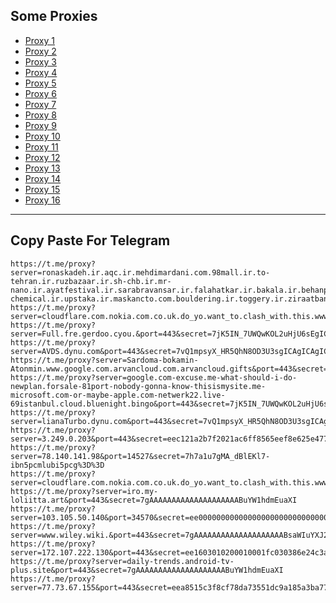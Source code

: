Some Proxies
---
- [Proxy 1](https://t.me/proxy?server=ronaskadeh.ir.aqc.ir.mehdimardani.com.98mall.ir.to-tehran.ir.ruzbazaar.ir.sh-chb.ir.mr-nano.ir.ayatfestival.ir.sarabravansar.ir.falahatkar.ir.bakala.ir.behanpolymer.ir.mtes-chemical.ir.upstaka.ir.maskancto.com.bouldering.ir.toggery.ir.ziraatbankasi.pics.&port=443&secret=eeda411655b684fe87abf58ec2235e28167765622e62616c652e6972)
- [Proxy 2](https://t.me/proxy?server=cloudflare.com.nokia.com.co.uk.do_yo.want_to.clash_with.this.www.microsoft.com.there_is_no.place_like.localhost.www.bing.com.count_with_me.cyou.com.now_sudo.rm_rf.ddns.net.we_are_here.again_to_fight.everyone.i_am.the_internet.spece.onetop.monaserver.cfd.&port=443&secret=7jK5IN_7UWQwKOL2uHjU6sEgICAgICAgICAgICAgICA)
- [Proxy 3](https://t.me/proxy?server=Full.fre.gerdoo.cyou.&port=443&secret=7jK5IN_7UWQwKOL2uHjU6sEgICAgICAgICAgICAgICA)
- [Proxy 4](https://t.me/proxy?server=AVDS.dynu.com&port=443&secret=7vQ1mpsyX_HR5QhN8OD3U3sgICAgICAgICAgICAgICA)
- [Proxy 5](https://t.me/proxy?server=Sardoma-bokamin-Atonmin.www.google.com.arvancloud.com.arvancloud.gifts&port=443&secret=7jK5IN_7UWQwKOL2uHjU6sF3d3cuZ29vZ2xlLnNob3A)
- [Proxy 6](https://t.me/proxy?server=google.com-excuse.me-what-should-i-do-newplan.forsale-81port-nobody-gonna-know-thisismysite.me-microsoft.com-or-maybe-apple.com-netwerk22.live-69istanbul.cloud.bluenight.bingo&port=443&secret=7jK5IN_7UWQwKOL2uHjU6sEgICAgICAgICAgICAgICA)
- [Proxy 7](https://t.me/proxy?server=lianaTurbo.dynu.com&port=443&secret=7vQ1mpsyX_HR5QhN8OD3U3sgICAgICAgICAgICAgICA)
- [Proxy 8](https://t.me/proxy?server=3.249.0.203&port=443&secret=eec121a2b7f2021ac6ff8565eef8e625e47777772e6c6f6f7065726674672e636f2e756b)
- [Proxy 9](https://t.me/proxy?server=78.140.141.98&port=14527&secret=7h7a1u7gMA_dBlEKl7-ibn5pcmlubi5pcg%3D%3D)
- [Proxy 10](https://t.me/proxy?server=cloudflare.com.nokia.com.co.uk.do_yo.want_to.clash_with.this.www.microsoft.com.there_is_no.place_like.localhost.www.bing.com.count_with_me.cyou.com.now_sudo.rm_rf.ddns.net.we_are_here.again_to_fight.everyone.i_am.the_internet.special_wayi.monaserver.cfd.&port=443&secret=7jK5IN_7UWQwKOL2uHjU6sEgICAgICAgICAgICAgICA)
- [Proxy 11](https://t.me/proxy?server=iro.my-loliitta.art&port=443&secret=7gAAAAAAAAAAAAAAAAAAAABuYW1hdmEuaXI)
- [Proxy 12](https://t.me/proxy?server=103.105.50.140&port=34570&secret=ee000000000000000000000000000000006d79736f6e2e64756f6c696e676f2e636f6d)
- [Proxy 13](https://t.me/proxy?server=www.wiley.wiki.&port=443&secret=7gAAAAAAAAAAAAAAAAAAAABsaWIuYXJ2YW5jbG91ZC5jb20%3D)
- [Proxy 14](https://t.me/proxy?server=172.107.222.130&port=443&secret=ee1603010200010001fc030386e24c3add2068616a6920)
- [Proxy 15](https://t.me/proxy?server=daily-trends.android-tv-plus.site&port=443&secret=7gAAAAAAAAAAAAAAAAAAAABuYW1hdmEuaXI)
- [Proxy 16](https://t.me/proxy?server=77.73.67.155&port=443&secret=eea8515c3f8cf78da73551dc9a185a3ba77777772e636c6f7564666c6172652e636f6d)
---
Copy Paste For Telegram
---
```
https://t.me/proxy?server=ronaskadeh.ir.aqc.ir.mehdimardani.com.98mall.ir.to-tehran.ir.ruzbazaar.ir.sh-chb.ir.mr-nano.ir.ayatfestival.ir.sarabravansar.ir.falahatkar.ir.bakala.ir.behanpolymer.ir.mtes-chemical.ir.upstaka.ir.maskancto.com.bouldering.ir.toggery.ir.ziraatbankasi.pics.&port=443&secret=eeda411655b684fe87abf58ec2235e28167765622e62616c652e6972
https://t.me/proxy?server=cloudflare.com.nokia.com.co.uk.do_yo.want_to.clash_with.this.www.microsoft.com.there_is_no.place_like.localhost.www.bing.com.count_with_me.cyou.com.now_sudo.rm_rf.ddns.net.we_are_here.again_to_fight.everyone.i_am.the_internet.spece.onetop.monaserver.cfd.&port=443&secret=7jK5IN_7UWQwKOL2uHjU6sEgICAgICAgICAgICAgICA
https://t.me/proxy?server=Full.fre.gerdoo.cyou.&port=443&secret=7jK5IN_7UWQwKOL2uHjU6sEgICAgICAgICAgICAgICA
https://t.me/proxy?server=AVDS.dynu.com&port=443&secret=7vQ1mpsyX_HR5QhN8OD3U3sgICAgICAgICAgICAgICA
https://t.me/proxy?server=Sardoma-bokamin-Atonmin.www.google.com.arvancloud.com.arvancloud.gifts&port=443&secret=7jK5IN_7UWQwKOL2uHjU6sF3d3cuZ29vZ2xlLnNob3A
https://t.me/proxy?server=google.com-excuse.me-what-should-i-do-newplan.forsale-81port-nobody-gonna-know-thisismysite.me-microsoft.com-or-maybe-apple.com-netwerk22.live-69istanbul.cloud.bluenight.bingo&port=443&secret=7jK5IN_7UWQwKOL2uHjU6sEgICAgICAgICAgICAgICA
https://t.me/proxy?server=lianaTurbo.dynu.com&port=443&secret=7vQ1mpsyX_HR5QhN8OD3U3sgICAgICAgICAgICAgICA
https://t.me/proxy?server=3.249.0.203&port=443&secret=eec121a2b7f2021ac6ff8565eef8e625e47777772e6c6f6f7065726674672e636f2e756b
https://t.me/proxy?server=78.140.141.98&port=14527&secret=7h7a1u7gMA_dBlEKl7-ibn5pcmlubi5pcg%3D%3D
https://t.me/proxy?server=cloudflare.com.nokia.com.co.uk.do_yo.want_to.clash_with.this.www.microsoft.com.there_is_no.place_like.localhost.www.bing.com.count_with_me.cyou.com.now_sudo.rm_rf.ddns.net.we_are_here.again_to_fight.everyone.i_am.the_internet.special_wayi.monaserver.cfd.&port=443&secret=7jK5IN_7UWQwKOL2uHjU6sEgICAgICAgICAgICAgICA
https://t.me/proxy?server=iro.my-loliitta.art&port=443&secret=7gAAAAAAAAAAAAAAAAAAAABuYW1hdmEuaXI
https://t.me/proxy?server=103.105.50.140&port=34570&secret=ee000000000000000000000000000000006d79736f6e2e64756f6c696e676f2e636f6d
https://t.me/proxy?server=www.wiley.wiki.&port=443&secret=7gAAAAAAAAAAAAAAAAAAAABsaWIuYXJ2YW5jbG91ZC5jb20%3D
https://t.me/proxy?server=172.107.222.130&port=443&secret=ee1603010200010001fc030386e24c3add2068616a6920
https://t.me/proxy?server=daily-trends.android-tv-plus.site&port=443&secret=7gAAAAAAAAAAAAAAAAAAAABuYW1hdmEuaXI
https://t.me/proxy?server=77.73.67.155&port=443&secret=eea8515c3f8cf78da73551dc9a185a3ba77777772e636c6f7564666c6172652e636f6d
```